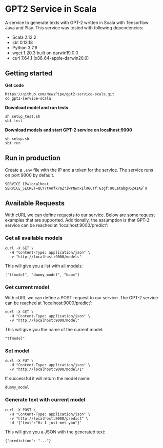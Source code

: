 # GPT2 Service in Scala
A service to generate texts with GPT-2 written in Scala with Tensorflow Java and Play. This service was tested with following dependencies:

- Scala 2.12.2
- sbt 0.13.18
- Python 3.7.9
- wget  1.20.3 built on darwin19.0.0
- curl 7.64.1 (x86_64-apple-darwin20.0)

## Getting started

**Get code**
```
https://github.com/NewsPipe/gpt2-service-scala.git
cd gpt2-service-scala
```
**Download model and run tests**
```
sh setup_test.sh
sbt test
```

**Download models and start GPT-2 service on localhost:9000**
```
sh setup.sh
sbt run
```

## Run in production
Create a `.env` file with the IP and a token for the service. The service runs on port 9000 by default.

```
SERVICE_IP=localhost
SERVICE_SECRET=QCY?tAnfk?aZ?iwrNwnxIlR6CTf:G3gf:90Latabg@5241AB`R
```

## Available Requests
With cURL we can define requests to our service. Below are some request examples that are supported. Additionally, the assumption is that GPT-2 service can be reached at 'localhost:9000/predict':
### Get all available models

```
curl -X GET \
  -H "Content-Type: application/json" \
  -v "http://localhost:9000/models"
```

This will give you a list with all models:

```
["tfmodel", "dummy_model", "boom"]
```

### Get current model

With cURL we can define a POST request to our service. The GPT-2 service can be reached at 'localhost:9000/predict':

```
curl -X GET \
  -H "Content-Type: application/json" \
  -v "http://localhost:9000/model"
```

This will give you the name of the current model:

```
"tfmodel"
```

### Set model

```
curl -X PUT \
  -H "Content-Type: application/json" \
  -v "http://localhost:9000/model/1"
```

If successful it will return the model name:
```
dummy_model
```

### Generate text with current model

```
curl -X POST \
  -H "Content-Type: application/json" \
  -v "http://localhost:9000/predict" \
  -d '{"text":"Hi I just met you"}'
```

This will give you a JSON with the generated text:

```
{"prediction": "..."}
```
